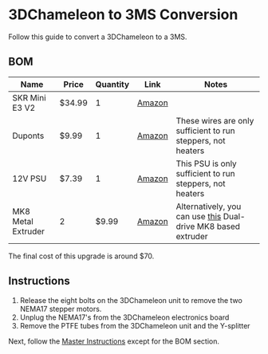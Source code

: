# 3DChameleon to 3MS Conversion

Follow this guide to convert a 3DChameleon to a 3MS.

## BOM

| Name | Price | Quantity | Link | Notes |
| - | - | - | - | - |
| SKR Mini E3 V2 | $34.99 | 1 | [Amazon](https://a.co/d/0hgHU9JX) | |
Duponts | $9.99 | 1 | [Amazon](https://a.co/d/6QwGxhH) | These wires are only sufficient to run steppers, not heaters |
| 12V PSU | $7.39 | 1 | [Amazon](https://a.co/d/gLC1eli) | This PSU is only sufficient to run steppers, not heaters |
| MK8 Metal Extruder | 2 | $9.99 | [Amazon](https://a.co/d/0gJ1ghKj) | Alternatively, you can use [this](https://a.co/d/dbw7Wor) Dual-drive MK8 based extruder |

The final cost of this upgrade is around $70.

## Instructions

1. Release the eight bolts on the 3DChameleon unit to remove the two NEMA17 stepper motors.
1. Unplug the NEMA17's from the 3DChameleon electronics board
1. Remove the PTFE tubes from the 3DChameleon unit and the Y-splitter

Next, follow the [Master Instructions](instructions.md) except for the BOM section.
